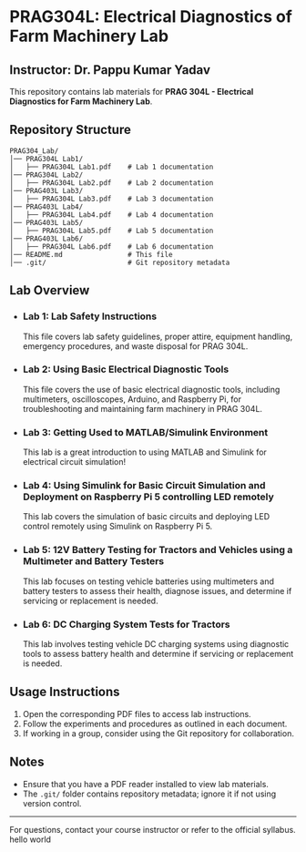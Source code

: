 # PRAG304L: Electrical Diagnostics of Farm Machinery Lab
## Instructor: Dr. Pappu Kumar Yadav

This repository contains lab materials for **PRAG 304L - Electrical Diagnostics for Farm Machinery Lab**.

## Repository Structure

```
PRAG304_Lab/
│── PRAG304L Lab1/
│   ├── PRAG304L Lab1.pdf    # Lab 1 documentation
│── PRAG304L Lab2/
│   ├── PRAG304L Lab2.pdf    # Lab 2 documentation
│── PRAG403L Lab3/ 
│   ├── PRAG304L Lab3.pdf    # Lab 3 documentation
│── PRAG403L Lab4/ 
│   ├── PRAG304L Lab4.pdf    # Lab 4 documentation
│── PRAG403L Lab5/ 
│   ├── PRAG304L Lab5.pdf    # Lab 5 documentation
│── PRAG403L Lab6/ 
│   ├── PRAG304L Lab6.pdf    # Lab 6 documentation
│── README.md                # This file
│── .git/                    # Git repository metadata
```

## Lab Overview

- ### **Lab 1:** Lab Safety Instructions <br>
  This file covers lab safety guidelines, proper attire, equipment handling, emergency procedures, and waste disposal for PRAG 304L.

- ### **Lab 2:** Using Basic Electrical Diagnostic Tools<br> 
  This file covers the use of basic electrical diagnostic tools, including multimeters, oscilloscopes, Arduino, and Raspberry Pi, for troubleshooting and maintaining farm machinery in PRAG 304L.

- ### **Lab 3:** Getting Used to MATLAB/Simulink Environment <br>
  This lab is a great introduction to using MATLAB and Simulink for electrical circuit simulation!

- ### **Lab 4:** Using Simulink for Basic Circuit Simulation and Deployment on Raspberry Pi 5 controlling LED remotely
  This lab covers the simulation of basic circuits and deploying LED control remotely using Simulink on Raspberry Pi 5. 

- ### **Lab 5:** 12V Battery Testing for Tractors and Vehicles using a Multimeter and Battery Testers
  This lab focuses on testing vehicle batteries using multimeters and battery testers to assess their health, diagnose issues, and determine if servicing or replacement is needed.

- ### **Lab 6:** DC Charging System Tests for Tractors
  This lab involves testing vehicle DC charging systems using diagnostic tools to assess battery health and determine if servicing or replacement is needed. 

## Usage Instructions

1. Open the corresponding PDF files to access lab instructions.
2. Follow the experiments and procedures as outlined in each document.
3. If working in a group, consider using the Git repository for collaboration.

## Notes

- Ensure that you have a PDF reader installed to view lab materials.
- The `.git/` folder contains repository metadata; ignore it if not using version control.

---

For questions, contact your course instructor or refer to the official syllabus.
hello world



